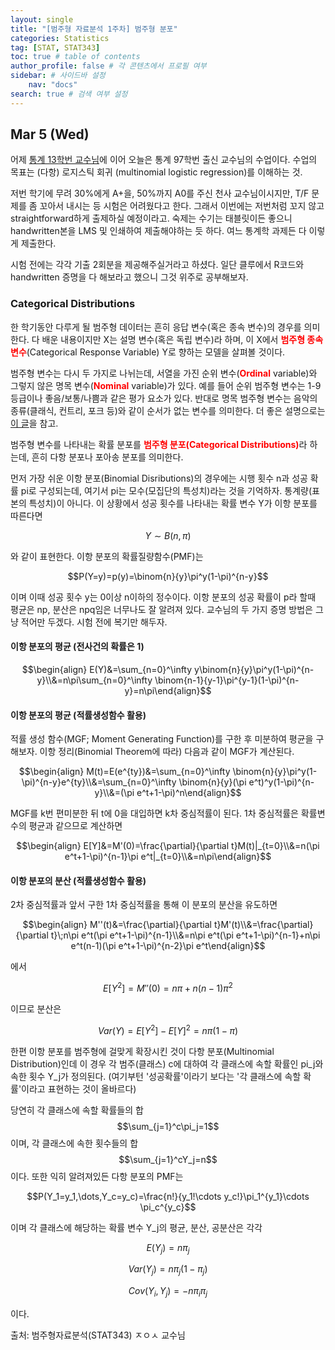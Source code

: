 ```yaml
---
layout: single
title: "[범주형 자료분석 1주차] 범주형 분포"
categories: Statistics
tag: [STAT, STAT343]
toc: true # table of contents
author_profile: false # 각 콘텐츠에서 프로필 여부
sidebar: # 사이드바 설정
    nav: "docs"
search: true # 검색 여부 설정
---
```

<head>
    <!-- Latex -->
    <script src="https://cdn.mathjax.org/mathjax/latest/MathJax.js?config=TeX-AMS-MML_HTMLorMML" type="text/javascript"></script>
</head>
<style>
    th, td {
        text-align: center;
    }
    .r {
        color: red;
    }
</style>

## Mar 5 (Wed)

어제 <a href="https://partial02.github.io/statistics/SC1/">통계 13학번 교수님</a>에 이어 오늘은 통계 97학번 출신 교수님의 수업이다. 수업의 목표는 (다항) 로지스틱 회귀 (multinomial logistic regression)를 이해하는 것.

저번 학기에 무려 30%에게 A+을, 50%까지 A0를 주신 천사 교수님이시지만, T/F 문제를 좀 꼬아서 내시는 등 시험은 어려웠다고 한다. 그래서 이번에는 저번처럼 꼬지 않고 straightforward하게 출제하실 예정이라고. 숙제는 수기는 태블릿이든 좋으니 handwritten본을 LMS 및 인쇄하여 제출해야하는 듯 하다. 여느 통계학 과제든 다 이렇게 제출한다.

시험 전에는 각각 기출 2회분을 제공해주실거라고 하셨다. 일단 클루에서 R코드와 handwritten 증명을 다 해보라고 했으니 그것 위주로 공부해보자.

### Categorical Distributions

한 학기동안 다루게 될 범주형 데이터는 흔히 응답 변수(혹은 종속 변수)의 경우를 의미한다. 다 배운 내용이지만 X는 설명 변수(혹은 독립 변수)라 하며, 이 X에서 <strong class="r">범주형 종속 변수</strong>(Categorical Response Variable) Y로 향하는 모델을 살펴볼 것이다.

범주형 변수는 다시 두 가지로 나뉘는데, 서열을 가진 순위 변수(<strong class="r">Ordinal</strong> variable)와 그렇지 않은 명목 변수(<strong class="r">Nominal</strong> variable)가 있다. 예를 들어 순위 범주형 변수는 1-9등급이나 좋음/보통/나쁨과 같은 평가 요소가 있다. 반대로 명목 범주형 변수는 음악의 종류(클래식, 컨트리, 포크 등)와 같이 순서가 없는 변수를 의미한다. 더 좋은 설명으로는 <a href="https://blog.naver.com/a7921/223188324694">이 글</a>을 참고.

범주형 변수를 나타내는 확률 분포를 <strong class="r">범주형 분포(Categorical Distributions)</strong>라 하는데, 흔히 다항 분포나 포아송 분포를 의미한다.

먼저 가장 쉬운 이항 분포(Binomial Disributions)의 경우에는 시행 횟수 n과 성공 확률 pi로 구성되는데, 여기서 pi는 모수(모집단의 특성치)라는 것을 기억하자. 통계량(표본의 특성치)이 아니다. 이 상황에서 성공 횟수를 나타내는 확률 변수 Y가 이항 분포를 따른다면

$$Y\sim B(n,\pi)$$

와 같이 표현한다. 이항 분포의 확률질량함수(PMF)는

$$P(Y=y)=p(y)=\binom{n}{y}\pi^y(1-\pi)^{n-y}$$

이며 이때 성공 횟수 y는 0이상 n이하의 정수이다. 이항 분포의 성공 확률이 p라 할때 평균은 np, 분산은 npq임은 너무나도 잘 알려져 있다. 교수님의 두 가지 증명 방법은 그냥 적어만 두겠다. 시험 전에 복기만 해두자.

#### 이항 분포의 평균 (전사건의 확률은 1)

$$\begin{align} E(Y)&=\sum_{n=0}^\infty y\binom{n}{y}\pi^y(1-\pi)^{n-y}\\&=n\pi\sum_{n=0}^\infty \binom{n-1}{y-1}\pi^{y-1}(1-\pi)^{n-y}=n\pi\end{align}$$

#### 이항 분포의 평균 (적률생성함수 활용)

적률 생성 함수(MGF; Moment Generating Function)를 구한 후 미분하여 평균을 구해보자. 이항 정리(Binomial Theorem에 따라) 다음과 같이 MGF가 계산된다.

$$\begin{align} M(t)=E(e^{ty})&=\sum_{n=0}^\infty \binom{n}{y}\pi^y(1-\pi)^{n-y}e^{ty}\\&=\sum_{n=0}^\infty \binom{n}{y}(\pi e^t)^y(1-\pi)^{n-y}\\&=(\pi e^t+1-\pi)^n\end{align}$$

MGF를 k번 편미분한 뒤 t에 0을 대입하면 k차 중심적률이 된다. 1차 중심적률은 확률변수의 평균과 같으므로 계산하면

$$\begin{align} E[Y]&=M'(0)=\frac{\partial}{\partial t}M(t)|_{t=0}\\&=n(\pi e^t+1-\pi)^{n-1}\pi e^t|_{t=0}\\&=n\pi\end{align}$$

#### 이항 분포의 분산 (적률생성함수 활용)

2차 중심적률과 앞서 구한 1차 중심적률을 통해 이 분포의 분산을 유도하면

$$\begin{align} M''(t)&=\frac{\partial}{\partial t}M'(t)\\&=\frac{\partial}{\partial t}\;n\pi e^t(\pi e^t+1-\pi)^{n-1}\\&=n\pi e^t(\pi e^t+1-\pi)^{n-1}+n\pi e^t(n-1)(\pi e^t+1-\pi)^{n-2}\pi e^t\end{align}$$

에서

$$E[Y^2]=M''(0)=n\pi+n(n-1)\pi^2$$

이므로 분산은

$$Var(Y)=E[Y^2]-E[Y]^2=n\pi(1-\pi)$$

한편 이항 분포를 범주형에 걸맞게 확장시킨 것이 다항 분포(Multinomial Distribution)인데 이 경우 각 범주(클래스) c에 대하여 각 클래스에 속할 확률인 pi_j와 속한 횟수 Y_j가 정의된다. (여기부턴 '성공확률'이라기 보다는 '각 클래스에 속할 확률'이라고 표현하는 것이 올바르다)

당연히 각 클래스에 속할 확률들의 합 $$\sum_{j=1}^c\pi_j=1$$이며, 각 클래스에 속한 횟수들의 합 $$\sum_{j=1}^cY_j=n$$ 이다. 또한 익히 알려져있든 다항 분포의 PMF는

$$P(Y_1=y_1,\dots,Y_c=y_c)=\frac{n!}{y_1!\cdots y_c!}\pi_1^{y_1}\cdots \pi_c^{y_c}$$

이며 각 클래스에 해당하는 확률 변수 Y_j의 평균, 분산, 공분산은 각각

$$E(Y_j)=n\pi_j$$

$$Var(Y_j)=n\pi_j(1-\pi_j)$$

$$Cov(Y_i,Y_j)=-n\pi_i\pi_j$$

이다.


출처: 범주형자료분석(STAT343) ㅈㅇㅅ 교수님